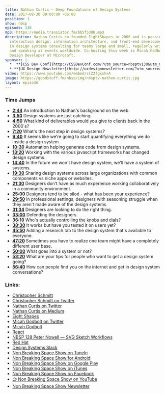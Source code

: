 ```yaml
---
title: Nathan Curtis — Deep Foundations of Design Systems
date: 2017-08-30 09:00:00 -06:00
position: 1
show: nbsp
episode: 130
mp3: https://media.transistor.fm/bb5f5d8b.mp3
description: Nathan Curtis co-founded EightShapes in 2006 and is passionate about
  interaction design, information architecture, and front-end development. He specializes
  in design systems consulting for teams large and small, regularly writing about
  and speaking at events worldwide. Co-hosting this week is Micah Godbolt, Senior
  Design Developer at Microsoft.
sponsor: |-
  *  **[CSS Dev Conf](http://CSSDevConf.com/?utm_source=nbsptv130&utm_medium=podcast&utm_campaign=cssdevconf2017)** — Conference dedicated to CSS and its super friend technologies like JavaScript, Sass, npm, and more. A limited supply of Early Bird Tickets now on sale. [Register now!](http://CSSDevConf.com/?utm_source=nbsptv130&utm_medium=podcast&utm_campaign=cssdevconf2017)
  * **[UX Design Newsletter](http://uxdesignnewsletter.com/?utm_source=nbsptv130&utm_medium=podcast&utm_campaign=uxdesignnewsletter)** — A weekly free newsletter containing a collection of tutorials, articles, and videos about front-end design and development, plus tips on how to bring better engagement to the multi-device world curated by Christopher Schmitt. [Sign up now!](http://uxdesignnewsletter.com/?utm_source=nbsptv130&utm_medium=podcast&utm_campaign=uxdesignnewsletter)
video: https://www.youtube.com/embed/zlZ3fgxxhxA
image: https://goodstuff.fm/nbsp/img/nbsptv-nathan-curtis.jpg
layout: episode
---
```


### Time Jumps

* **[2:44](http://goodstuff.fm/nbsp/130#t=2:44)** An introduction to Nathan's background on the web.
* **[3:50](http://goodstuff.fm/nbsp/130#t=3:50)** Design systems are just catching.
* **[4:50](http://goodstuff.fm/nbsp/130#t=4:50)** What kind of deliverables would you give to clients back in the 2000's?
* **[7:20](http://goodstuff.fm/nbsp/130#t=7:20)** What's the next step in design systems?
* **[9:40](http://goodstuff.fm/nbsp/130#t=9:40)** It seems like we're going to start quantifying everything we do inside a design system.
* **[10:30](http://goodstuff.fm/nbsp/130#t=10:30)** Automation helping generate code from design systems.
* **[13:20](http://goodstuff.fm/nbsp/130#t=13:20)** Working with the various javascript frameworks has changed design systems.
* **[14:40](http://goodstuff.fm/nbsp/130#t=14:40)** In the future we won't have design system, we'll have a system of systems.
* **[19:30](http://goodstuff.fm/nbsp/130#t=19:30)** Sharing design systems across large organizations with common components vs niche apps or websites.
* **[21:30](http://goodstuff.fm/nbsp/130#t=21:30)** Designers don't have as much experience working collaboratively in a community environment.
* **[25:00](http://goodstuff.fm/nbsp/130#t=25:00)** Designers tend to be silod - what has been your experience?
* **[29:50](http://goodstuff.fm/nbsp/130#t=29:50)** In professional settings, designers with seasoning struggle when they aren't made aware of the design systems.
* **[31:34](http://goodstuff.fm/nbsp/130#t=31:34)** Designers are looking to do the right thing.
* **[33:00](http://goodstuff.fm/nbsp/130#t=33:00)** Defending the designers.
* **[36:10](http://goodstuff.fm/nbsp/130#t=36:10)** Who's actually controlling the knobs and dials?
* **[38:30](http://goodstuff.fm/nbsp/130#t=38:30)** It works but have you tested it on users yet?
* **[45:50](http://goodstuff.fm/nbsp/130#t=45:50)** Adding a research tab to the design system that's available to everyone.
* **[47:20](http://goodstuff.fm/nbsp/130#t=47:20)** Sometimes you have to realize one team might have a completely different user base.
* **[50:00](http://goodstuff.fm/nbsp/130#t=50:00)** What goes into a system or not?
* **[53:20](http://goodstuff.fm/nbsp/130#t=53:20)** What are your tips for people who want to get a design system going?
* **[56:40](http://goodstuff.fm/nbsp/130#t=56:40)** How can people find you on the internet and get in design system conversations?


### Links:

* [Christopher Schmitt](http://Christopher.org)
* [Christopher Schmitt on Twitter](https://twitter.com/teleject)
* [Nathan Curtis on Twitter](https://twitter.com/nathanacurtis)
* [Nathan Curtis on Medium](https://medium.com/@nathanacurtis)
* [Eight Shapes](http://www.eightshapes.com)
* [Micah Godbolt on Twitter](https://twitter.com/micahgodbolt)
* [Micah Godbolt](https://micahgodbolt.com)
* [React](https://facebook.github.io/react/)
* [NBSP 128 Peter Nowell — SVG Sketch Workflows](https://goodstuff.fm/nbsp/128)
* [Red Hat](https://www.redhat.com/)
* [Design Systems Slack](http://designsystems.herokuapp.com)
* [Non Breaking Space Show on TuneIn](http://tunein.com/radio/Non-Breaking-Space-Show-p885155/)
* [Non Breaking Space Show for Android](http://subscribeonandroid.com/feeds.goodstuff.fm/nbsp)
* [Non Breaking Space Show on Google Play](https://playmusic.app.goo.gl/?ibi=com.google.PlayMusic&isi=691797987&ius=googleplaymusic&link=https://play.google.com/music/m/Iw5ik6iwalo5vmda5rqyrotdney?t%3DNon_Breaking_Space_Show%26pcampaignid%3DMKT-na-all-co-pr-mu-pod-16)
* [Non Breaking Space Show on iTunes](https://itunes.apple.com/ca/podcast/non-breaking-space-show/id507162981?mt=2&ign-mpt=uo%3D4)
* [Non Breaking Space Show on Facebook](https://www.facebook.com/nbsptv)
* [📺 Non Breaking Space Show on YouTube](https://www.youtube.com/channel/UC--mqA75V3CM8hxId0l7e_g?sub_confirmation=1)
* [Non Breaking Space Show Newsletter](http://newsletter.nonbreakingspace.tv/)
